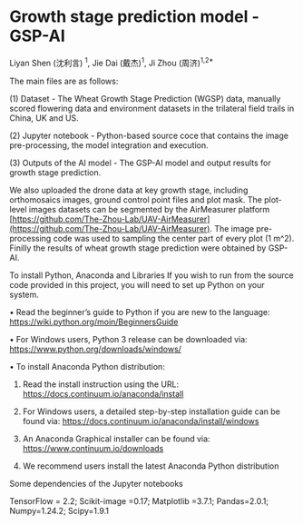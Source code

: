# Growth stage prediction model - GSP-AI

Liyan Shen (沈利言) <sup>1</sup>, Jie Dai (戴杰)<sup>1</sup>, Ji Zhou (周济)<sup>1,2*</sup>

The main files are as follows:

(1) Dataset - The Wheat Growth Stage Prediction (WGSP) data, manually scored flowering data and environment datasets in the trilateral field trails in China, UK and US.

(2) Jupyter notebook - Python-based source coce that contains the image pre-processing, the model integration and execution.  

(3) Outputs of the AI model - The GSP-AI model and output results for growth stage prediction. 

We also uploaded the drone data at key growth stage, including orthomosaics images, ground control point files and plot mask. The plot-level images datasets can be segmented by the AirMeasurer platform [https://github.com/The-Zhou-Lab/UAV-AirMeasurer](https://github.com/The-Zhou-Lab/UAV-AirMeasurer). The image pre-processing code was used to sampling the center part of every plot (1 m^2). Finilly the results of wheat growth stage prediction were obtained by GSP-AI.

To install Python, Anaconda and Libraries
If you wish to run from the source code provided in this project, you will need to set up Python on your system.

• Read the beginner’s guide to Python if you are new to the language: https://wiki.python.org/moin/BeginnersGuide

• For Windows users, Python 3 release can be downloaded via: https://www.python.org/downloads/windows/

• To install Anaconda Python distribution:

1) Read the install instruction using the URL: https://docs.continuum.io/anaconda/install

2) For Windows users, a detailed step-by-step installation guide can be found via: https://docs.continuum.io/anaconda/install/windows

3) An Anaconda Graphical installer can be found via: https://www.continuum.io/downloads

4) We recommend users install the latest Anaconda Python distribution


Some dependencies of the Jupyter notebooks

TensorFlow = 2.2; Scikit-image =0.17; Matplotlib =3.7.1; Pandas=2.0.1; Numpy=1.24.2; Scipy=1.9.1
